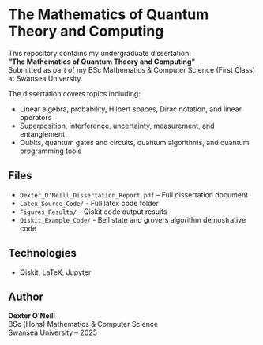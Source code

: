 # The Mathematics of Quantum Theory and Computing

This repository contains my undergraduate dissertation:  
**“The Mathematics of Quantum Theory and Computing”**  
Submitted as part of my BSc Mathematics & Computer Science (First Class) at Swansea University.

The dissertation covers topics including:
- Linear algebra, probability, Hilbert spaces, Dirac notation, and linear operators  
- Superposition, interference, uncertainty, measurement, and entanglement  
- Qubits, quantum gates and circuits, quantum algorithms, and quantum programming tools


## Files
- `Dexter_O'Neill_Dissertation_Report.pdf` – Full dissertation document
- `Latex_Source_Code/` - Full latex code folder
- `Figures_Results/` - Qiskit code output results
- `Qiskit_Example_Code/` - Bell state and grovers algorithm demostrative code

## Technologies
- Qiskit, LaTeX, Jupyter

## Author
**Dexter O'Neill**  
BSc (Hons) Mathematics & Computer Science  
Swansea University – 2025
